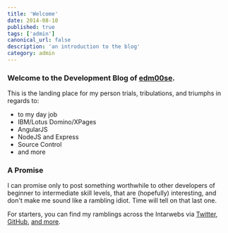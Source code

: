 ```yaml
---
title: 'Welcome'
date: 2014-08-10
published: true
tags: ['admin']
canonical_url: false
description: 'an introduction to the blog'
category: admin
---
```


### Welcome to the Development Blog of [edm00se](http://edm00se.github.io).

This is the landing place for my person trials, tribulations, and triumphs in regards to:

- to my day job
- IBM/Lotus Domino/XPages
- AngularJS
- NodeJS and Express
- Source Control
- and more

### A Promise

I can promise only to post something worthwhile to other developers of beginner to intermediate skill levels, that are (hopefully) interesting, and don't make me sound like a rambling idiot. Time will tell on that last one.

For starters, you can find my ramblings across the Intarwebs via [Twitter](http://twitter.com/edm00se), [GitHub](http://edm00se.github.io/), [and more](http://about.me/EricMcCormick).
